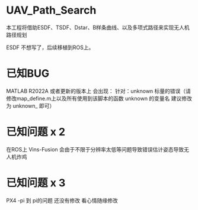 # UAV_Path_Search
本工程将借助ESDF、TSDF、Dstar、B样条曲线、以及多项式路径来实现无人机路径规划

ESDF 不想写了，后续移植到ROS上。

# 已知BUG
MATLAB R2022A 或者更新的版本上 会出现：
针对：unknown 标量的错误（请修改map_define.m上以及所有使用到该脚本的函数 unknown 的变量名 建议修改为 unknown_ 即可）

# 已知问题 x 2
在ROS上 Vins-Fusion 会由于不限于分辨率太低等问题导致错误估计姿态导致无人机炸鸡

# 已知问题 x 3
PX4 -pi 到 pi的问题 还没有修改 看心情随缘修改
